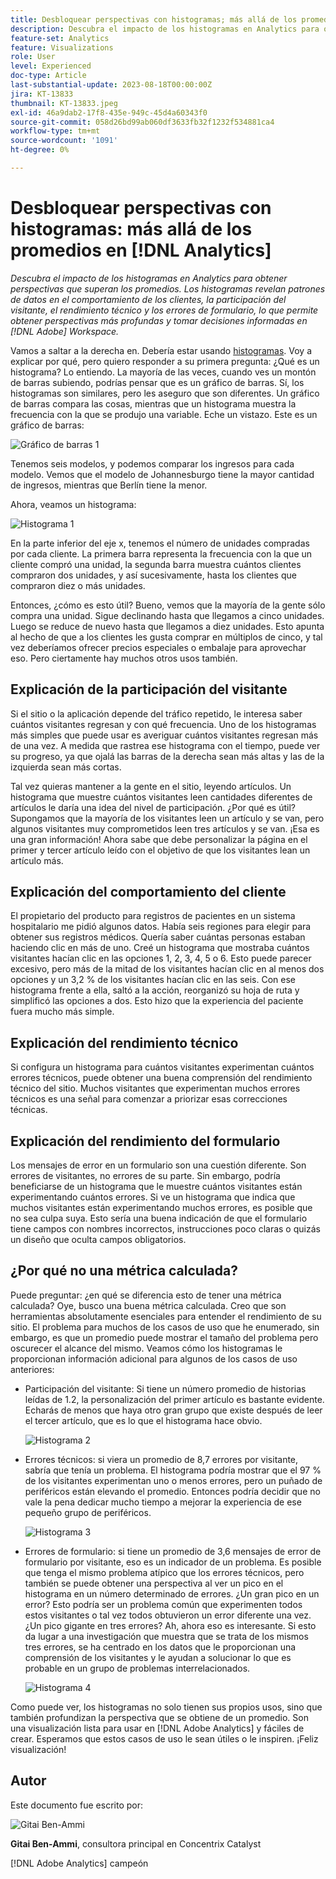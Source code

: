 ```yaml
---
title: Desbloquear perspectivas con histogramas; más allá de los promedios en  [!DNL Analytics]
description: Descubra el impacto de los histogramas en Analytics para obtener perspectivas más allá de los promedios.
feature-set: Analytics
feature: Visualizations
role: User
level: Experienced
doc-type: Article
last-substantial-update: 2023-08-18T00:00:00Z
jira: KT-13833
thumbnail: KT-13833.jpeg
exl-id: 46a9dab2-17f8-435e-949c-45d4a60343f0
source-git-commit: 058d26bd99ab060df3633fb32f1232f534881ca4
workflow-type: tm+mt
source-wordcount: '1091'
ht-degree: 0%

---
```


# Desbloquear perspectivas con histogramas: más allá de los promedios en [!DNL Analytics]

_Descubra el impacto de los histogramas en Analytics para obtener perspectivas que superan los promedios. Los histogramas revelan patrones de datos en el comportamiento de los clientes, la participación del visitante, el rendimiento técnico y los errores de formulario, lo que permite obtener perspectivas más profundas y tomar decisiones informadas en [!DNL Adobe] Workspace._

Vamos a saltar a la derecha en. Debería estar usando [histogramas](https://experienceleague.adobe.com/docs/analytics/analyze/analysis-workspace/visualizations/histogram.html?lang=es). Voy a explicar por qué, pero quiero responder a su primera pregunta: ¿Qué es un histograma? Lo entiendo. La mayoría de las veces, cuando ves un montón de barras subiendo, podrías pensar que es un gráfico de barras. Sí, los histogramas son similares, pero les aseguro que son diferentes. Un gráfico de barras compara las cosas, mientras que un histograma muestra la frecuencia con la que se produjo una variable. Eche un vistazo. Este es un gráfico de barras:

![Gráfico de barras 1](assets/bar-chart-1.png)

Tenemos seis modelos, y podemos comparar los ingresos para cada modelo. Vemos que el modelo de Johannesburgo tiene la mayor cantidad de ingresos, mientras que Berlín tiene la menor.

Ahora, veamos un histograma:

![Histograma 1](assets/histogram-1.png)

En la parte inferior del eje x, tenemos el número de unidades compradas por cada cliente. La primera barra representa la frecuencia con la que un cliente compró una unidad, la segunda barra muestra cuántos clientes compraron dos unidades, y así sucesivamente, hasta los clientes que compraron diez o más unidades.

Entonces, ¿cómo es esto útil? Bueno, vemos que la mayoría de la gente sólo compra una unidad. Sigue declinando hasta que llegamos a cinco unidades. Luego se reduce de nuevo hasta que llegamos a diez unidades. Esto apunta al hecho de que a los clientes les gusta comprar en múltiplos de cinco, y tal vez deberíamos ofrecer precios especiales o embalaje para aprovechar eso. Pero ciertamente hay muchos otros usos también.

## Explicación de la participación del visitante

Si el sitio o la aplicación depende del tráfico repetido, le interesa saber cuántos visitantes regresan y con qué frecuencia. Uno de los histogramas más simples que puede usar es averiguar cuántos visitantes regresan más de una vez. A medida que rastrea ese histograma con el tiempo, puede ver su progreso, ya que ojalá las barras de la derecha sean más altas y las de la izquierda sean más cortas.

Tal vez quieras mantener a la gente en el sitio, leyendo artículos. Un histograma que muestre cuántos visitantes leen cantidades diferentes de artículos le daría una idea del nivel de participación. ¿Por qué es útil? Supongamos que la mayoría de los visitantes leen un artículo y se van, pero algunos visitantes muy comprometidos leen tres artículos y se van. ¡Esa es una gran información! Ahora sabe que debe personalizar la página en el primer y tercer artículo leído con el objetivo de que los visitantes lean un artículo más.

## Explicación del comportamiento del cliente

El propietario del producto para registros de pacientes en un sistema hospitalario me pidió algunos datos. Había seis regiones para elegir para obtener sus registros médicos. Quería saber cuántas personas estaban haciendo clic en más de uno. Creé un histograma que mostraba cuántos visitantes hacían clic en las opciones 1, 2, 3, 4, 5 o 6. Esto puede parecer excesivo, pero más de la mitad de los visitantes hacían clic en al menos dos opciones y un 3,2 % de los visitantes hacían clic en las seis. Con ese histograma frente a ella, saltó a la acción, reorganizó su hoja de ruta y simplificó las opciones a dos. Esto hizo que la experiencia del paciente fuera mucho más simple.

## Explicación del rendimiento técnico

Si configura un histograma para cuántos visitantes experimentan cuántos errores técnicos, puede obtener una buena comprensión del rendimiento técnico del sitio. Muchos visitantes que experimentan muchos errores técnicos es una señal para comenzar a priorizar esas correcciones técnicas.

## Explicación del rendimiento del formulario

Los mensajes de error en un formulario son una cuestión diferente. Son errores de visitantes, no errores de su parte. Sin embargo, podría beneficiarse de un histograma que le muestre cuántos visitantes están experimentando cuántos errores. Si ve un histograma que indica que muchos visitantes están experimentando muchos errores, es posible que no sea culpa suya. Esto sería una buena indicación de que el formulario tiene campos con nombres incorrectos, instrucciones poco claras o quizás un diseño que oculta campos obligatorios.

## ¿Por qué no una métrica calculada?

Puede preguntar: ¿en qué se diferencia esto de tener una métrica calculada? Oye, busco una buena métrica calculada. Creo que son herramientas absolutamente esenciales para entender el rendimiento de su sitio. El problema para muchos de los casos de uso que he enumerado, sin embargo, es que un promedio puede mostrar el tamaño del problema pero oscurecer el alcance del mismo. Veamos cómo los histogramas le proporcionan información adicional para algunos de los casos de uso anteriores:

- Participación del visitante: Si tiene un número promedio de historias leídas de 1.2, la personalización del primer artículo es bastante evidente. Echarás de menos que haya otro gran grupo que existe después de leer el tercer artículo, que es lo que el histograma hace obvio.

  ![Histograma 2](assets/histogram-2.png)

- Errores técnicos: si viera un promedio de 8,7 errores por visitante, sabría que tenía un problema. El histograma podría mostrar que el 97 % de los visitantes experimentan uno o menos errores, pero un puñado de periféricos están elevando el promedio. Entonces podría decidir que no vale la pena dedicar mucho tiempo a mejorar la experiencia de ese pequeño grupo de periféricos.

  ![Histograma 3](assets/histogram-3.png)

- Errores de formulario: si tiene un promedio de 3,6 mensajes de error de formulario por visitante, eso es un indicador de un problema. Es posible que tenga el mismo problema atípico que los errores técnicos, pero también se puede obtener una perspectiva al ver un pico en el histograma en un número determinado de errores. ¿Un gran pico en un error? Esto podría ser un problema común que experimenten todos estos visitantes o tal vez todos obtuvieron un error diferente una vez. ¿Un pico gigante en tres errores? Ah, ahora eso es interesante. Si esto da lugar a una investigación que muestra que se trata de los mismos tres errores, se ha centrado en los datos que le proporcionan una comprensión de los visitantes y le ayudan a solucionar lo que es probable en un grupo de problemas interrelacionados.

  ![Histograma 4](assets/histogram-4.png)

Como puede ver, los histogramas no solo tienen sus propios usos, sino que también profundizan la perspectiva que se obtiene de un promedio. Son una visualización lista para usar en [!DNL Adobe Analytics] y fáciles de crear. Esperamos que estos casos de uso le sean útiles o le inspiren. ¡Feliz visualización!

## Autor

Este documento fue escrito por:

![Gitai Ben-Ammi](assets/gitai-headshot.png)

**Gitai Ben-Ammi**, consultora principal en Concentrix Catalyst

[!DNL Adobe Analytics] campeón
